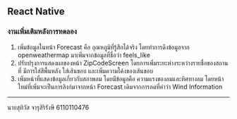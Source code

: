 ## React Native
### งานเพิ่มเติมหลังการทดลอง
1. เพิ่มข้อมูลในหน้า Forecast คือ อุณหภูมิที่รู้สึกได้จริง โดยทำการดึงข้อมูลจาก openweathermap มาเพิ่มจากข้อมูลที่ชื่อว่า feels_like
2. ปรับปรุงการแสดงผลของหน้า ZipCodeScreen โดยการเพิ่มระยะห่างระหว่างรายชื่อของสถานที่ มีการใส่สีพื้นหลัง ใส่เส้นขอบ และเพิ่มความโค้งของเส้นขอบ
3. เพิ่มหน้าที่แสดงข้อมูลเกี่ยวกับสภาพลม โดยมีข้อมูลคือ ความแรงของลมและทิศทางลม โดยหน้าใหม่ที่เพิ่มจะเป็นการลิงก์มาจากหน้า Forecast เดิมจากการกดที่คำว่า Wind Information
---
นายสุทิวัส จารุสิริรังษี 6110110476